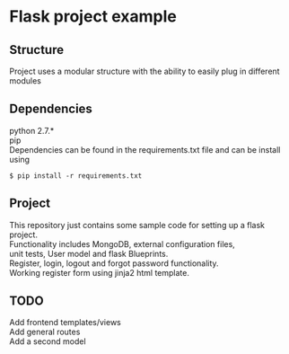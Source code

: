 # Flask project example
## Structure
Project uses a modular structure with the ability to
easily plug in different modules

## Dependencies
python 2.7.*  
pip  
Dependencies can be found in the requirements.txt file
and can be install using 
````
$ pip install -r requirements.txt
````

## Project
This repository just contains some sample code for setting up 
a flask project.  
Functionality includes MongoDB, external configuration files,  
unit tests, User model and flask Blueprints.  
Register, login, logout and forgot password functionality.  
Working register form using jinja2 html template.  

## TODO
Add frontend templates/views  
Add general routes  
Add a second model  

